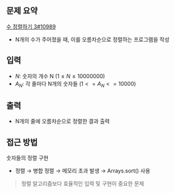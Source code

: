 ## 문제 요약
[수 정렬하기 3#10989](https://www.acmicpc.net/problem/10989)
- N개의 수가 주어졌을 때, 이를 오름차순으로 정렬하는 프로그램을 작성

## 입력
- $N$: 숫자의 개수 N $(1 ≤ N ≤ 10000000)$
- $A_N$: 각 줄마다 N개의 숫자들 $(1 <= A_N <= 10000)$

## 출력
- N개의 줄에 오름차순으로 정렬한 결과 출력

## 접근 방법
숫자들의 정렬 구현
- 정렬 → 병합 정렬 → 메모리 초과 발생 → Arrays.sort() 사용
> 정렬 알고리즘보다 효율적인 입력 및 구현이 중요한 문제
